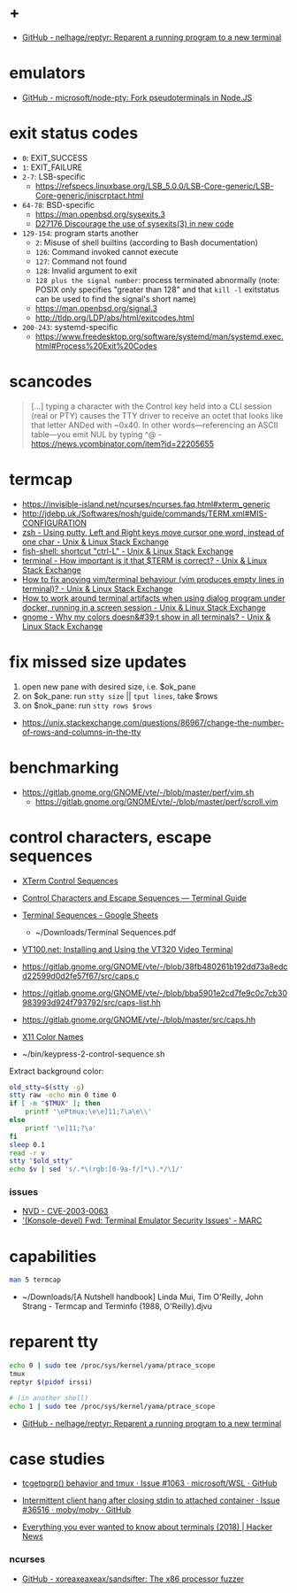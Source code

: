 # +

- [GitHub \- nelhage/reptyr: Reparent a running program to a new terminal](https://github.com/nelhage/reptyr)

# emulators

- [GitHub \- microsoft/node\-pty: Fork pseudoterminals in Node\.JS](https://github.com/microsoft/node-pty)

# exit status codes

- `0`: EXIT_SUCCESS
- `1`: EXIT_FAILURE
- `2-7`: LSB-specific
    - https://refspecs.linuxbase.org/LSB_5.0.0/LSB-Core-generic/LSB-Core-generic/iniscrptact.html
- `64-78`: BSD-specific
    - https://man.openbsd.org/sysexits.3
    - [D27176 Discourage the use of sysexits\(3\) in new code](https://reviews.freebsd.org/D27176)
- `129-154`: program starts another
    - `2`: Misuse of shell builtins (according to Bash documentation)
    - `126`: Command invoked cannot execute
    - `127`: Command not found
    - `128`: Invalid argument to exit
    - `128 plus the signal number`: process terminated abnormally (note: POSIX only specifies "greater than 128" and that `kill -l` exitstatus can be used to find the signal's short name)
    - https://man.openbsd.org/signal.3
    - http://tldp.org/LDP/abs/html/exitcodes.html
- `200-243`: systemd-specific
    - https://www.freedesktop.org/software/systemd/man/systemd.exec.html#Process%20Exit%20Codes

# scancodes

> [...] typing a character with the Control key held into a CLI session (real or PTY) causes the TTY driver to receive an octet that looks like that letter ANDed with ~0x40. In other words—referencing an ASCII table—you emit NUL by typing ^@
    - https://news.ycombinator.com/item?id=22205655

# termcap

- https://invisible-island.net/ncurses/ncurses.faq.html#xterm_generic
- http://jdebp.uk./Softwares/nosh/guide/commands/TERM.xml#MIS-CONFIGURATION
- [zsh \- Using putty, Left and Right keys move cursor one word, instead of one char \- Unix &amp; Linux Stack Exchange](https://unix.stackexchange.com/a/419092/5132)
- [fish\-shell: shortcut &quot;ctrl\-L&quot; \- Unix &amp; Linux Stack Exchange](https://unix.stackexchange.com/a/446912/5132)
- [terminal \- How important is it that $TERM is correct? \- Unix &amp; Linux Stack Exchange](https://unix.stackexchange.com/a/515517/5132)
- [How to fix anoying vim/terminal behaviour \(vim produces empty lines in terminal\)? \- Unix &amp; Linux Stack Exchange](https://unix.stackexchange.com/a/427299/5132)
- [How to work around terminal artifacts when using dialog program under docker, running in a screen session \- Unix &amp; Linux Stack Exchange](https://unix.stackexchange.com/a/441899/5132)
- [gnome \- Why my colors doesn&\#39;t show in all terminals? \- Unix &amp; Linux Stack Exchange](https://unix.stackexchange.com/a/560992/5132)

# fix missed size updates

1. open new pane with desired size, i.e. $ok_pane
2. on $ok_pane: run `stty size` || `tput lines`, take $rows
3. on $nok_pane: run `stty rows $rows`

- https://unix.stackexchange.com/questions/86967/change-the-number-of-rows-and-columns-in-the-tty

# benchmarking

- https://gitlab.gnome.org/GNOME/vte/-/blob/master/perf/vim.sh
    - https://gitlab.gnome.org/GNOME/vte/-/blob/master/perf/scroll.vim

# control characters, escape sequences

- [XTerm Control Sequences](https://invisible-island.net/xterm/ctlseqs/ctlseqs.html)
- [Control Characters and Escape Sequences — Terminal Guide](https://terminalguide.namepad.de/seq/)
- [Terminal Sequences \- Google Sheets](https://docs.google.com/spreadsheets/d/19W-lXWS9jYwqCK-LwgYo31GucPPxYVld_hVEcfpNpXg/edit#gid=433919454)
    - ~/Downloads/Terminal Sequences.pdf
- [VT100\.net: Installing and Using the VT320 Video Terminal](https://www.vt100.net/docs/vt320-uu/appendixe.html)

- https://gitlab.gnome.org/GNOME/vte/-/blob/38fb480261b192dd73a8edcd22599d0d2fe57f67/src/caps.c
- https://gitlab.gnome.org/GNOME/vte/-/blob/bba5901e2cd7fe9c0c7cb30983993d924f793792/src/caps-list.hh
- https://gitlab.gnome.org/GNOME/vte/-/blob/master/src/caps.hh

- [X11 Color Names](https://www.x.org/releases/X11R7.7/doc/man/man7/X.7.xhtml#heading11)

- ~/bin/keypress-2-control-sequence.sh

Extract background color:

```bash
old_stty=$(stty -g)
stty raw -echo min 0 time 0
if [ -n "$TMUX" ]; then
    printf '\ePtmux;\e\e]11;?\a\e\\'
else
    printf '\e]11;?\a'
fi
sleep 0.1
read -r v
stty "$old_stty"
echo $v | sed 's/.*\(rgb:[0-9a-f/]*\).*/\1/'
```

### issues

- [NVD \- CVE\-2003\-0063](https://nvd.nist.gov/vuln/detail/CVE-2003-0063)
- ['\(Konsole\-devel\) Fwd: Terminal Emulator Security Issues' \- MARC](https://marc.info/?l=konsole-devel&m=104617524910254&w=2)

# capabilities

```bash
man 5 termcap
```

- ~/Downloads/[A Nutshell handbook] Linda Mui, Tim O'Reilly, John Strang - Termcap and Terminfo (1988, O'Reilly).djvu

# reparent tty

```bash
echo 0 | sudo tee /proc/sys/kernel/yama/ptrace_scope
tmux
reptyr $(pidof irssi)

# (in another shell)
echo 1 | sudo tee /proc/sys/kernel/yama/ptrace_scope
```

- [GitHub \- nelhage/reptyr: Reparent a running program to a new terminal](https://github.com/nelhage/reptyr)

# case studies

- [tcgetpgrp\(\) behavior and tmux · Issue \#1063 · microsoft/WSL · GitHub](https://github.com/microsoft/WSL/issues/1063)
- [Intermittent client hang after closing stdin to attached container · Issue \#36516 · moby/moby · GitHub](https://github.com/moby/moby/issues/36516)

- [Everything you ever wanted to know about terminals \(2018\) | Hacker News](https://news.ycombinator.com/item?id=24436860)

### ncurses

- [GitHub \- xoreaxeaxeax/sandsifter: The x86 processor fuzzer](https://github.com/xoreaxeaxeax/sandsifter)


